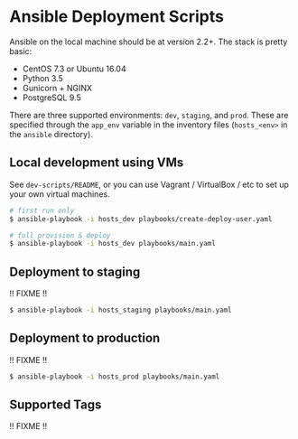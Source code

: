 # Ansible Deployment Scripts

Ansible on the local machine should be at version 2.2+. The stack is pretty basic:

- CentOS 7.3 or Ubuntu 16.04
- Python 3.5
- Gunicorn + NGINX
- PostgreSQL 9.5

There are three supported environments: `dev`, `staging`, and `prod`. These are specified through the `app_env` variable in the inventory files (`hosts_<env>` in the `ansible` directory).

## Local development using VMs

See `dev-scripts/README`, or you can use Vagrant / VirtualBox / etc to set up your own virtual machines.

```bash
# first run only
$ ansible-playbook -i hosts_dev playbooks/create-deploy-user.yaml

# full provision & deploy
$ ansible-playbook -i hosts_dev playbooks/main.yaml
```

## Deployment to staging

!! FIXME !!

```bash
$ ansible-playbook -i hosts_staging playbooks/main.yaml
```

## Deployment to production

!! FIXME !!

```bash
$ ansible-playbook -i hosts_prod playbooks/main.yaml
```

## Supported Tags

!! FIXME !!
